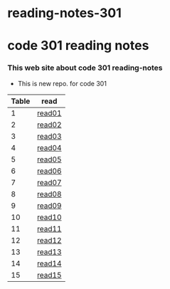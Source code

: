 # reading-notes-301

# code 301 reading notes 

### This web site about code 301 reading-notes

* This is new repo. for code 301



 Table   | read
---------|---------
 1       | [read01](https://obada-athamneh.github.io/reading-notes-301/read1)
 2       | [read02](https://obada-athamneh.github.io/reading-notes-301/read02)
 3       |[read03](https://obada-athamneh.github.io/reading-notes-301/read03)
 4       |[read04](https://obada-athamneh.github.io/reading-notes-301/read04)
 5       |[read05](https://obada-athamneh.github.io/reading-notes-301/read05)
 6       |[read06](https://obada-athamneh.github.io/reading-notes-301/read06)
 7       |[read07](https://obada-athamneh.github.io/reading-notes-301/read07)
 8       |[read08](https://obada-athamneh.github.io/reading-notes-301/read08)
 9       |[read09](https://obada-athamneh.github.io/reading-notes-301/read09)
 10      |[read10](https://obada-athamneh.github.io/reading-notes-301/read10)
 11      |[read11](https://obada-athamneh.github.io/reading-notes-301/read11)
 12      |[read12](https://obada-athamneh.github.io/reading-notes-301/read12)
 13      |[read13](https://obada-athamneh.github.io/reading-notes-301/read13)
 14      |[read14](https://obada-athamneh.github.io/reading-notes-301/read14)
 15      |[read15](https://obada-athamneh.github.io/reading-notes-301/read15)